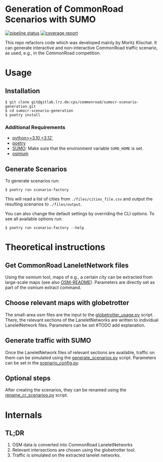 # Generation of CommonRoad Scenarios with SUMO
[![pipeline status](https://gitlab.lrz.de/cps/commonroad/sumocr-scenario-generation/badges/develop/pipeline.svg)](https://gitlab.lrz.de/cps/commonroad/sumocr-scenario-generation/-/commits/develop)
[![coverage report](https://gitlab.lrz.de/cps/commonroad/sumocr-scenario-generation/badges/develop/coverage.svg)](https://gitlab.lrz.de/cps/commonroad/sumocr-scenario-generation/-/commits/develop)

This repo refactors code which was developed mainly by Moritz Klischat. It can generate interactive and non-interactive CommonRoad traffic scenario, as used, e.g., in the CommonRoad competition.

# Usage

## Installation

```
$ git clone git@gitlab.lrz.de:cps/commonroad/sumocr-scenario-generation.git
$ cd sumocr-scenario-generation
$ poetry install
```

### Additional Requirements

* [python>=3.10,<3.12`](https://www.python.org/downloads/)
* [poetry](https://python-poetry.org/docs/)
* [SUMO](https://sumo.dlr.de/docs/Downloads.php): Make sure that the environment variable `SUMO_HOME` is set.
* [osmium](https://osmcode.org/osmium-tool/)


## Generate Scenarios

To generate scenarios run:
```
$ poetry run scenario-factory
```
This will read a list of cities from `./files/cities_file.csv` and output the resulting scenarios to `./files/output`.

You can also change the default settings by overriding the CLI options. To see all available options run:

```
$ poetry run scenario-factory --help
```


# Theoretical instructions

## Get CommonRoad LaneletNetwork files
Using the osmium tool, maps of e.g., a certain city can be extracted from large-scale maps (see also [OSM-README](files/example/README.md)).
Parameters are directly set as part of the osmium extract command.

## Choose relevant maps with globetrotter
The small-area osm files are the input to the [globetrotter_usage.py](scripts/globetrotter_usage.py) script. There, the relevant sections of the LaneletNetworks are written to individual LaneletNetwork files.
Parameters can be set #TODO add explanation.

## Generate traffic with SUMO
Once the LaneletNetwork files of relevant sections are available, traffic on them can be simulated using the [generate_scenarios.py](scripts/generate_senarios.py) script.
Parameters can be set in the [scenario_config.py](scenario_factory/config_files/scenario_config.py).

## Optional steps
After creating the scenarios, they can be renamed using the [rename_cr_scenarios.py](scripts/rename_cr_scenarios.py) script.

# Internals

## TL;DR

1. OSM data is converted into CommonRoad LaneletNetworks
2. Relevant intersections are chosen using the globetrotter tool.
3. Traffic is simulated on the extracted lanelet networks.
